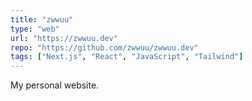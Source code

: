 ```yaml
---
title: "zwwuu"
type: "web"
url: "https://zwwuu.dev"
repo: "https://github.com/zwwuu/zwwuu.dev"
tags: ["Next.js", "React", "JavaScript", "Tailwind"]
---
```


My personal website.
